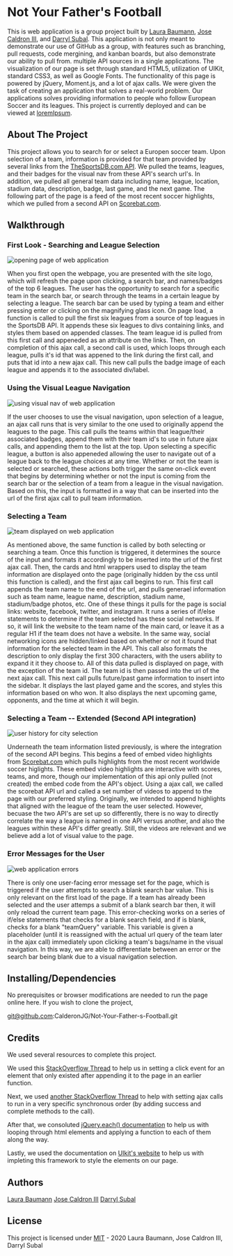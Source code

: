 # Not Your Father's Football

This is web application is a group project built by [Laura Baumann](https://github.com/thelbaumann), [Jose Caldron III](https://github.com/CalderonJG), and [Darryl Subal](https://github.com/Dale2k). This application is not only meant to demonstrate our use of GitHub as a group, with features such as branching, pull requests, code mergining, and kanban boards, but also demonstrate our ability to pull from. multiple API sources in a single applications. The visualization of our page is set through standard HTML5, utilization of UIKit, standard CSS3, as well as Google Fonts. The functionality of this page is powered by jQuery, Moment.js, and a lot of ajax calls. We were given the task of creating an application that solves a real-world problem. Our applications solves providing information to people who follow European Soccer and its leagues. This project is currently deployed and can be viewed at [loremIpsum](https://thelbaumann.github.io/weatherDashboard/).

## About The Project

This project allows you to search for or select a Europen soccer team. Upon selection of a team, information is provided for that team provided by several links 
from the [TheSportsDB.com API](www.thesportsdb.com). We pulled the teams, leagues, and their badges for the visual nav from these API's search url's. In addition, we pulled all general team data including name, league, location, stadium data, description, badge, last game, and the next game. The following part of the page is a feed of the most recent soccer highlights, which we pulled from a second API on [Scorebat.com](www.scorebat.com/video-api/).

## Walkthrough

### First Look - Searching and League Selection
![opening page of web application](https://github.com/CalderonJG/Not-Your-Father-s-Football/blob/Dev/images/screen_1.png)

When you first open the webpage, you are presented with the site logo, which will refresh the page upon clicking, a search bar, and names/badges of the top 6 leagues. The user has the opportunity to search for a specific team in the search bar, or search through the teams in a certain league by selecting a league. The search bar can be used by typing a team and either pressing enter or clicking on the magnifying glass icon. On page load, a function is called to pull the first six leagues from a source of top leagues in the SportsDB API. It appends these six leagues to divs containing links, and styles them based on appended classes. The team league id is pulled from this first call and appeneded as an attribute on the links. Then, on completion of this ajax call, a second call is used, which loops through each league, pulls it's id that was appened to the link during the first call, and puts that id into a new ajax call. This new call pulls the badge image of each league and appends it to the associated div/label. 


### Using the Visual League Navigation

![using visual nav of web application](https://github.com/CalderonJG/Not-Your-Father-s-Football/blob/Dev/images/screen_2.png)

If the user chooses to use the visual navigation, upon selection of a league, an ajax call runs that is very similar to the one used to originally append the leagues to the page. This call pulls the teams within that league/their associated badges, append them with their team id's to use in future ajax calls, and appending them to the list at the top. Upon selecting a specific league, a button is also appeneded allowing the user to navigate out of a league back to the league choices at any time.  Whether or not the team is selected or searched, these actions both trigger the same on-click event that begins by determining whether or not the input is coming from the search bar or the selection of a team from a league in the visual navigation. Based on this, the input is formatted in a way that can be inserted into the url of the first ajax call to pull team information. 


### Selecting a Team

![team displayed on web application](https://github.com/CalderonJG/Not-Your-Father-s-Football/blob/Dev/images/screen_3.png)

As mentioned above, the same function is called by both selecting or searching a team. Once this function is triggered, it determines the source of the input and formats it accordingly to be inserted into the url of the first ajax call. Then, the cards and html wrappers used to display the team information are displayed onto the page (originally hidden by the css until this function is called), and the first ajax call begins to run. This first call appends the team name to the end of the url, and pulls generael information such as team name, league name, description, stadium name, stadium/badge photos, etc. One of these things it pulls for the page is social links: website, facebook, twitter, and instagram. It runs a series of if/else statements to determine if the team selected has these social networks. If so, it will link the website to the team name of the main card, or leave it as a regular H1 if the team does not have a website. In the same way, social networking icons are hidden/linked based on whether or not it found that information for the selected team in the API. This call also formats the description to only display the first 300 characters, with the users ability to expand it it they choose to. All of this data pulled is displayed on page, with the exception of the team id. The team id is then passed into the url of the next ajax call. This next call pulls future/past game information to insert into the sidebar. It displays the last played game and the scores, and styles this information based on who won. It also displays the next upcoming game, opponents, and the time at which it will begin.


### Selecting a Team -- Extended (Second API integration)
![user history for city selection](https://github.com/CalderonJG/Not-Your-Father-s-Football/blob/Dev/images/screen_3.5.png)

Underneath the team information listed previously, is where the integration of the second API begins. This begins a feed of embed video highlights from [Scorebat.com](www.scorebat.com/video-api/) which pulls highlights from the most recent worldwide soccer higlights. These embed video highlights are interactive with scores, teams, and more, though our implementation of this api only pulled (not created) the embed code from the API's object. Using a ajax call, we called the scorebat API url and called a set number of videos to append to the page with our preferred styling. Originally, we intended to append highlights that aligned with the league of the team the user selected. However, becuase the two API's are set up so differently, there is no way to directly correlate the way a league is named in one API versus another, and also the leagues within these API's differ greatly. Still, the videos are relevant and we believe add a lot of visual value to the page.


### Error Messages for the User
![web application errors](https://github.com/CalderonJG/Not-Your-Father-s-Football/blob/Dev/images/error.png)

There is only one user-facing error message set for the page, which is triggered if the user attempts to search a blank search bar value. This is only relevant on the first load of the page. If a team has already been selected and the user attemps a submit of a blank search bar then, it will only reload the current team page. This error-checking works on a series of if/else statements that checks for a blank search field, and if is blank, checks for a blank "teamQuery" variable. This variable is given a placeholder (until it is reassigned with the actual url query of the team later in the ajax call) immediately upon clicking a team's bags/name in the visual navigation. In this way, we are able to differentiate between an error or the search bar being blank due to a visual navigation selection.

## Installing/Dependencies
No prerequisites or browser modifications are needed to run the page online here.
If you wish to clone the project,

git@github.com:CalderonJG/Not-Your-Father-s-Football.git

## Credits

We used several resources to complete this project. 

We used this [StackOverflow Thread](https://stackoverflow.com/questions/12055462/handle-click-event-for-appended-elements-in-jquery) to help us in setting a click event for an element that only existed after appending it to the page in an earlier function.

Next, we used [another StackOverflow Thread](https://stackoverflow.com/questions/10089447/jquery-ajax-request-inside-ajax-request) to help with setting ajax calls to run in a very specific synchronous order (by adding success and complete methods to the call).

After that, we consoluted [jQuery.each() documentation](https://api.jquery.com/jquery.each/) to help us with looping through html elements and applying a function to each of them along the way.

Lastly, we used the documentation on [UIkit's website](https://getuikit.com/) to help us with impleting this framework to style the elements on our page.


## Authors
[Laura Baumann](https://github.com/thelbaumann)
[Jose Caldron III](https://github.com/CalderonJG)
[Darryl Subal](https://github.com/Dale2k)

## License
This project is licensed under [MIT](LICENSE) - 2020 Laura Baumann, Jose Caldron III, Darryl Subal
